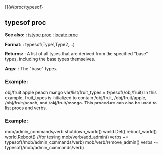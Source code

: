 []{#/proc/typesof}
## typesof proc
**See also:**
:   [istype proc](#/proc/istype)
:   [locate proc](#/proc/locate)
<!-- -->
**Format:**
:   typesof(Type1,Type2,\...)
<!-- -->
**Returns:**
:   A list of all types that are derived from the specified \"base\"
    types, including the base types themselves.
<!-- -->
**Args:**
:   The \"base\" types.
### Example:
obj/fruit apple peach mango var/list/fruit_types = typesof(/obj/fruit)
In this example, fruit_types is initialized to contain /obj/fruit,
/obj/fruit/apple, /obj/fruit/peach, and /obj/fruit/mango.
This procedure can also be used to list procs and verbs.
### Example:
mob/admin_commands/verb shutdown_world() world.Del() reboot_world()
world.Reboot() //for testing mob/verb/add_admin() verbs +=
typesof(/mob/admin_commands/verb) mob/verb/remove_admin() verbs -=
typesof(/mob/admin_commands/verb)